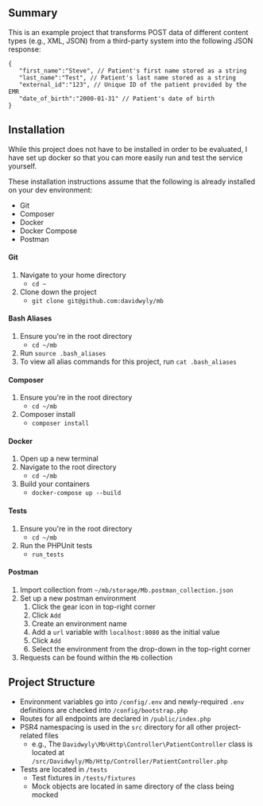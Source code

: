 ## Summary
This is an example project that transforms POST data of different content types (e.g., XML, JSON) from a third-party system into the following JSON response:

```
{
   "first_name":"Steve", // Patient's first name stored as a string
   "last_name":"Test", // Patient's last name stored as a string
   "external_id":"123", // Unique ID of the patient provided by the EMR
   "date_of_birth":"2000-01-31" // Patient's date of birth
}
```
   
## Installation
While this project does not have to be installed in order to be evaluated, I have set up docker so that you can more easily run and test the service yourself.

These installation instructions assume that the following is already installed on your dev environment:
- Git
- Composer
- Docker
- Docker Compose
- Postman

#### Git
1. Navigate to your home directory
    - `cd ~`
2. Clone down the project
    - `git clone git@github.com:davidwyly/mb`

#### Bash Aliases
1. Ensure you're in the root directory
    - `cd ~/mb`
2. Run `source .bash_aliases`
3. To view all alias commands for this project, run `cat .bash_aliases`

#### Composer
1. Ensure you're in the root directory
    - `cd ~/mb`
2. Composer install
    - `composer install`

#### Docker
1. Open up a new terminal
2. Navigate to the root directory
    - `cd ~/mb`
3. Build your containers
   - `docker-compose up --build`

#### Tests
1. Ensure you're in the root directory
    - `cd ~/mb`
2. Run the PHPUnit tests
   - `run_tests`

#### Postman
1. Import collection from `~/mb/storage/Mb.postman_collection.json`
2. Set up a new postman environment
   1. Click the gear icon in top-right corner
   2. Click `Add`
   3. Create an environment name
   4. Add a `url` variable with `localhost:8080` as the initial value
   5. Click `Add`
   6. Select the environment from the drop-down in the top-right corner
3. Requests can be found within the `Mb` collection

## Project Structure
- Environment variables go into `/config/.env` and newly-required `.env` definitions are checked into `/config/bootstrap.php`
- Routes for all endpoints are declared in `/public/index.php`
- PSR4 namespacing is used in the `src` directory for all other project-related files
    - e.g., The `Davidwyly\Mb\Http\Controller\PatientController` class is located at `/src/Davidwyly/Mb/Http/Controller/PatientController.php`
- Tests are located in `/tests`
    - Test fixtures in `/tests/fixtures`
    - Mock objects are located in same directory of the class being mocked
